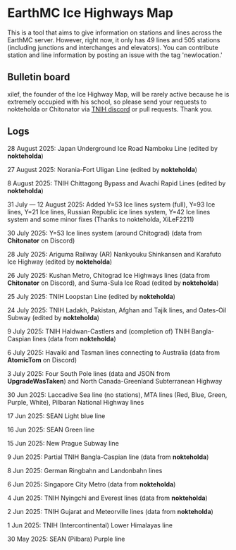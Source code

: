 # EarthMC Ice Highways Map

This is a tool that aims to give information on stations and lines across the EarthMC server. However, right now, it only has 49 lines and 505 stations (including junctions and interchanges and elevators). You can contribute station and line information by posting an issue with the tag 'newlocation.'

## Bulletin board

xilef, the founder of the Ice Highway Map, will be rarely active because he is extremely occupied with his school, so please send your requests to nokteholda or Chitonator via [TNIH discord](https://discord.gg/SK8r4Ce25U) or pull requests. Thank you.

## Logs

28 August 2025: Japan Underground Ice Road Namboku Line (edited by **nokteholda**)

27 August 2025: Norania-Fort Uligan Line (edited by **nokteholda**)

8 August 2025: TNIH Chittagong Bypass and Avachi Rapid Lines (edited by **nokteholda**)

31 July — 12 August 2025: Added Y=53 Ice lines system (full), Y=93 Ice lines, Y=21 Ice lines, Russian Republic ice lines system, Y=42 Ice lines system and some minor fixes (Thanks to nokteholda, XiLeF2211)

30 July 2025: Y=53 Ice lines system (around Chitograd) (data from **Chitonator** on Discord)

28 July 2025: Ariguma Railway (AR) Nankyouku Shinkansen and Karafuto Ice Highway (edited by **nokteholda**)

26 July 2025: Kushan Metro, Chitograd Ice Highways lines (data from **Chitonator** on Discord), and Suma-Sula Ice Road (edited by **nokteholda**)

25 July 2025: TNIH Loopstan Line (edited by **nokteholda**)

24 July 2025: TNIH Ladakh, Pakistan, Afghan and Tajik lines, and Oates-Oil Subway (edited by **nokteholda**)

9 July 2025: TNIH Haldwan-Castlers and (completion of) TNIH Bangla-Caspian lines (data from **nokteholda**)

6 July 2025: Havaiki and Tasman lines connecting to Australia (data from **AtomicTom** on Discord)

3 July 2025: Four South Pole lines (data and JSON from **UpgradeWasTaken**) and North Canada-Greenland Subterranean Highway

30 Jun 2025: Laccadive Sea line (no stations), MTA lines (Red, Blue, Green, Purple, White), Pilbaran National Highway lines

17 Jun 2025: SEAN Light blue line

16 Jun 2025: SEAN Green line

15 Jun 2025: New Prague Subway line

9 Jun 2025: Partial TNIH Bangla-Caspian line (data from **nokteholda**)

8 Jun 2025: German Ringbahn and Landonbahn lines

6 Jun 2025: Singapore City Metro (data from **nokteholda**)

4 Jun 2025: TNIH Nyingchi and Everest lines (data from **nokteholda**)

2 Jun 2025: TNIH Gujarat and Meteorville lines (data from **nokteholda**)

1 Jun 2025: TNIH (Intercontinental) Lower Himalayas line

30 May 2025: SEAN (Pilbara) Purple line
